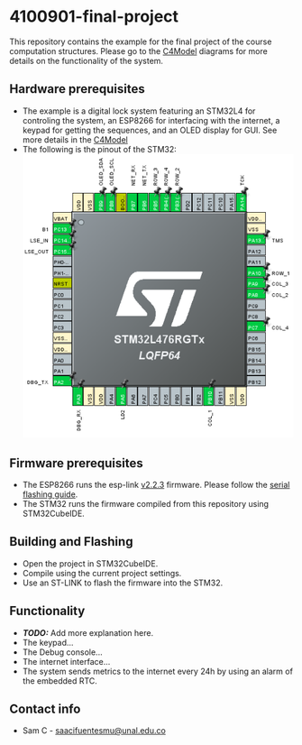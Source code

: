 # 4100901-final-project
This repository contains the example for the final project of the course computation structures. Please go to the [C4Model](Doc/C4Model.md) diagrams for more details on the functionality of the system.

## Hardware prerequisites
* The example is a digital lock system featuring an STM32L4 for controling the system, an ESP8266 for interfacing with the internet, a keypad for getting the sequences, and an OLED display for GUI. See more details in the [C4Model](Doc/C4Model.md)
* The following is the pinout of the STM32:
![pinout](Doc/pinout.png)

## Firmware prerequisites
* The ESP8266 runs the esp-link [v2.2.3](https://github.com/jeelabs/esp-link/releases/tag/v2.2.3) firmware. Please follow the [serial flashing guide](https://github.com/jeelabs/esp-link/blob/master/FLASHING.md#initial-serial-flashing).
* The STM32 runs the firmware compiled from this repository using STM32CubeIDE.

## Building and Flashing
* Open the project in STM32CubeIDE.
* Compile using the current project settings.
* Use an ST-LINK to flash the firmware into the STM32.

## Functionality
* ***TODO:*** Add more explanation here.
* The keypad...
* The Debug console...
* The internet interface...
* The system sends metrics to the internet every 24h by using an alarm of the embedded RTC.

## Contact info
* Sam C - saacifuentesmu@unal.edu.co
